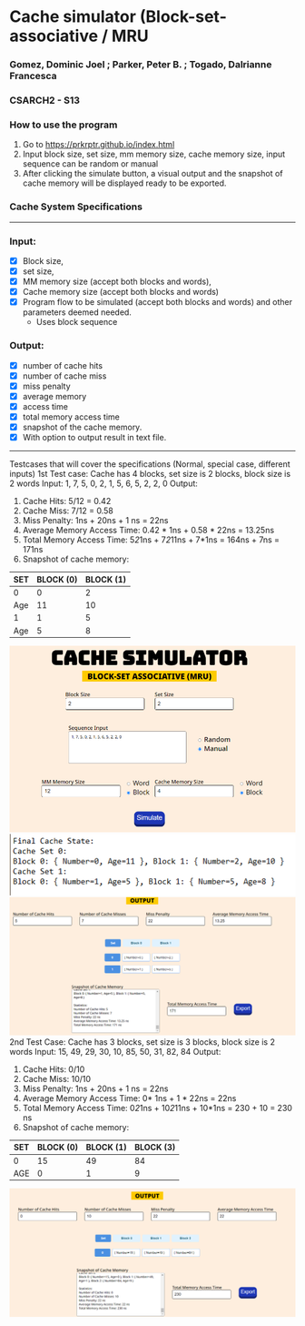 # Cache simulator (Block-set-associative / MRU
### Gomez, Dominic Joel ; Parker, Peter B. ; Togado, Dalrianne Francesca
### CSARCH2 - S13

### How to use the program
1. Go to https://prkrptr.github.io/index.html
2. Input block size, set size, mm memory size, cache memory size, input sequence can be random or manual
3. After clicking the simulate button, a visual output and the snapshot of cache memory will be displayed ready to be exported.


### Cache System Specifications

---
### Input:
- [x] Block size, 
- [x] set size, 
- [x] MM memory size (accept both blocks and words), 
- [x] Cache memory size (accept both blocks and words)
- [x] Program flow to be simulated (accept both blocks and words) and other parameters deemed needed.
  - Uses block sequence

### Output:
- [x] number of cache hits
- [x] number of cache miss
- [x] miss penalty
- [x] average memory
- [x] access time
- [x] total memory access time
- [x] snapshot of the cache memory.
- [x] With option to output result in text file.

--- 
Testcases that will cover the specifications (Normal, special case, different inputs)
1st Test case:
Cache has 4 blocks, set size is 2 blocks, block size is 2 words
Input: 1, 7, 5, 0, 2, 1, 5, 6, 5, 2, 2, 0
Output:
1. Cache Hits: 5/12 = 0.42
2. Cache Miss: 7/12 = 0.58
3. Miss Penalty: 1ns + 20ns + 1 ns = 22ns
4. Average Memory Access Time: 0.42 * 1ns + 0.58 * 22ns = 13.25ns
5. Total Memory Access Time: 5*2*1ns + 7*2*11ns + 7*1ns = 164ns + 7ns = 171ns
6. Snapshot of cache memory:

| SET | BLOCK (0) | BLOCK (1) |
|-----|-----------|-----------|
| 0   | 0         | 2         |
| Age | 11        | 10        |
| 1   | 1         | 5         |
| Age | 5         | 8         |

![img_3.png](img_3.png)
![img_1.png](img_1.png)
![img_2.png](img_2.png)
2nd Test Case:
Cache has 3 blocks, set size is 3 blocks, block size is 2 words
Input: 15, 49, 29, 30, 10, 85, 50, 31, 82, 84
Output:
1. Cache Hits: 0/10 
2. Cache Miss: 10/10
3. Miss Penalty: 1ns + 20ns + 1 ns = 22ns
4. Average Memory Access Time: 0* 1ns + 1 * 22ns = 22ns
5. Total Memory Access Time: 0*2*1ns + 10*2*11ns + 10*1ns = 230 + 10 = 230 ns
6. Snapshot of cache memory:

| SET | BLOCK (0) | BLOCK (1) | BLOCK (3) |
|-----|-----------|-----------|-----------|
| 0   | 15        | 49        | 84        |
| AGE | 0         | 1         | 9         |

![img_4.png](img_4.png)





